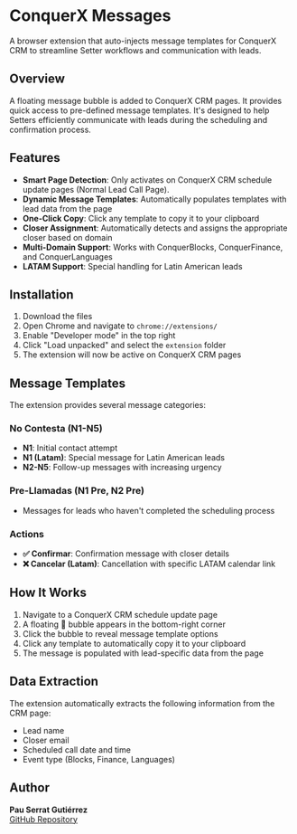 # ConquerX Messages

A browser extension that auto-injects message templates for ConquerX CRM to streamline Setter workflows and communication with leads.

## Overview

A floating message bubble is added to ConquerX CRM pages. It provides quick access to pre-defined message templates. It's designed to help Setters efficiently communicate with leads during the scheduling and confirmation process.

## Features

- **Smart Page Detection**: Only activates on ConquerX CRM schedule update pages (Normal Lead Call Page).
- **Dynamic Message Templates**: Automatically populates templates with lead data from the page
- **One-Click Copy**: Click any template to copy it to your clipboard
- **Closer Assignment**: Automatically detects and assigns the appropriate closer based on domain
- **Multi-Domain Support**: Works with ConquerBlocks, ConquerFinance, and ConquerLanguages
- **LATAM Support**: Special handling for Latin American leads

## Installation

1. Download the files
2. Open Chrome and navigate to `chrome://extensions/`
3. Enable "Developer mode" in the top right
4. Click "Load unpacked" and select the `extension` folder
5. The extension will now be active on ConquerX CRM pages

## Message Templates

The extension provides several message categories:

### No Contesta (N1-N5)
- **N1**: Initial contact attempt
- **N1 (Latam)**: Special message for Latin American leads
- **N2-N5**: Follow-up messages with increasing urgency

### Pre-Llamadas (N1 Pre, N2 Pre)
- Messages for leads who haven't completed the scheduling process

### Actions
- **✅ Confirmar**: Confirmation message with closer details
- **❌ Cancelar (Latam)**: Cancellation with specific LATAM calendar link

## How It Works

1. Navigate to a ConquerX CRM schedule update page
2. A floating 💬 bubble appears in the bottom-right corner
3. Click the bubble to reveal message template options
4. Click any template to automatically copy it to your clipboard
5. The message is populated with lead-specific data from the page

## Data Extraction

The extension automatically extracts the following information from the CRM page:
- Lead name
- Closer email
- Scheduled call date and time
- Event type (Blocks, Finance, Languages)

## Author

**Pau Serrat Gutiérrez**  
[GitHub Repository](https://github.com/pauserratgutierrez/conquerx-messages)